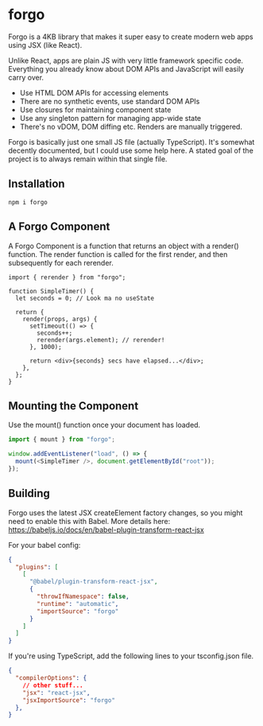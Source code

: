 # forgo

Forgo is a 4KB library that makes it super easy to create modern web apps using JSX (like React). 


Unlike React, apps are plain JS with very little framework specific code. Everything you already know about DOM APIs and JavaScript will easily carry over.

- Use HTML DOM APIs for accessing elements
- There are no synthetic events, use standard DOM APIs
- Use closures for maintaining component state
- Use any singleton pattern for managing app-wide state
- There's no vDOM, DOM diffing etc. Renders are manually triggered.

Forgo is basically just one small JS file (actually TypeScript). It's somewhat decently documented, but I could use some help here. A stated goal of the project is to always remain within that single file. 

## Installation

```
npm i forgo
```

## A Forgo Component

A Forgo Component is a function that returns an object with a render() function. The render function is called for the first render, and then subsequently for each rerender.

```tsx
import { rerender } from "forgo";

function SimpleTimer() {
  let seconds = 0; // Look ma no useState

  return {
    render(props, args) {
      setTimeout(() => {
        seconds++;
        rerender(args.element); // rerender!
      }, 1000);

      return <div>{seconds} secs have elapsed...</div>;
    },
  };
}
```

## Mounting the Component

Use the mount() function once your document has loaded.

```js
import { mount } from "forgo";

window.addEventListener("load", () => {
  mount(<SimpleTimer />, document.getElementById("root"));
});
```

## Building

Forgo uses the latest JSX createElement factory changes, so you might need to enable this with Babel. More details here: https://babeljs.io/docs/en/babel-plugin-transform-react-jsx

For your babel config:

```json
{
  "plugins": [
    [
      "@babel/plugin-transform-react-jsx",
      {
        "throwIfNamespace": false,
        "runtime": "automatic",
        "importSource": "forgo"
      }
    ]
  ]
}
```

If you're using TypeScript, add the following lines to your tsconfig.json file.

```json
{
  "compilerOptions": {
    // other stuff...
    "jsx": "react-jsx",
    "jsxImportSource": "forgo"
  },
}
```